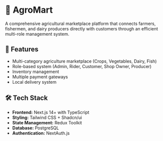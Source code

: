 # 🌾 AgroMart

A comprehensive agricultural marketplace platform that connects farmers, fishermen, and dairy producers directly with customers through an efficient multi-role management system.

## 🎯 Features
- Multi-category agriculture marketplace (Crops, Vegetables, Dairy, Fish)
- Role-based system (Admin, Rider, Customer, Shop Owner, Producer)
- Inventory management
- Multiple payment gateways
- Local delivery system

## 🛠️ Tech Stack
- **Frontend:** Next.js 14+ with TypeScript
- **Styling:** Tailwind CSS + Shadcn/ui
- **State Management:** Redux Toolkit
- **Database:** PostgreSQL
- **Authentication:** NextAuth.js
